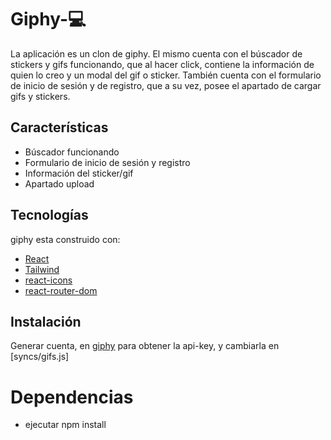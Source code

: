 # Giphy-💻 

La aplicación es un clon de giphy. El mismo cuenta con el búscador de stickers y gifs funcionando, que al hacer click, contiene la información de quien lo creo y un modal del gif o sticker.
También cuenta con el formulario de inicio de sesión y de registro, que a su vez, posee el apartado de cargar gifs y stickers.

## Características

- Búscador funcionando
- Formulario de inicio de sesión y registro
- Información del sticker/gif
- Apartado upload

## Tecnologías

giphy esta construido con:

- [React](https://es.reactjs.org/)
- [Tailwind](https://tailwindcss.com/)
- [react-icons](https://react-icons.github.io/react-icons/)
- [react-router-dom](https://reactrouter.com/en/main)

## Instalación 

Generar cuenta, en [giphy](https://developers.giphy.com/) para obtener la api-key, y cambiarla en [syncs/gifs.js]

# Dependencias

- ejecutar npm install